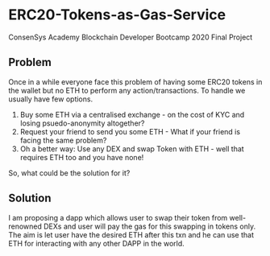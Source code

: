 # ERC20-Tokens-as-Gas-Service
ConsenSys Academy Blockchain Developer Bootcamp 2020 Final Project

## Problem

Once in a while everyone face this problem of having some ERC20 tokens in the wallet but no ETH to perform any action/transactions. To handle we usually have few options.

1. Buy some ETH via a centralised exchange - on the cost of KYC and losing psuedo-anonymity altogether?
2. Request your friend to send you some ETH - What if your friend is facing the same problem?
3. Oh a better way: Use any DEX and swap Token with ETH - well that requires ETH too and you have none!

So, what could be the solution for it?

## Solution

I am proposing a dapp which allows user to swap their token from well-renowned DEXs and user will pay the gas for this swapping in tokens only. The aim is let user have the desired ETH after this txn and he can use that ETH for interacting with any other DAPP in the world. 




